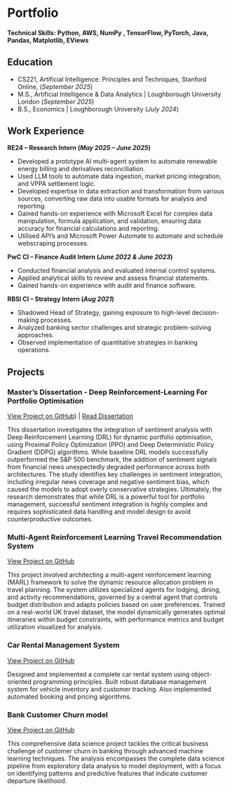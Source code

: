 # Portfolio


#### Technical Skills: Python, AWS, NumPy , TensorFlow, PyTorch, Java, Pandas, Matplotlib, EViews

## Education
- CS221, Artificial Intelligence: Principles and Techniques, Stanford Online, (_September 2025_)	
- M.S., Artificial Intelligence & Data Analytics	| Loughborough University London (_September 2025_)	 			        		
- B.S., Economics | Loughborough University (_July 2024_)

## Work Experience
**RE24 – Research Intern (_May 2025 – June 2025_)**
- Developed a prototype AI multi-agent system to automate renewable energy billing and derivatives
reconciliation.
- Used LLM tools to automate data ingestion, market pricing integration, and VPPA settlement logic.
- Developed expertise in data extraction and transformation from various sources, converting raw data
into usable formats for analysis and reporting.
- Gained hands-on experience with Microsoft Excel for complex data manipulation, formula application,
and validation, ensuring data accuracy for financial calculations and reporting.
- Utilised API’s and Microsoft Power Automate to automate and schedule webscraping processes.

**PwC CI – Finance Audit Intern (_June 2022 & June 2023_)**
- Conducted financial analysis and evaluated internal control systems.
- Applied analytical skills to review and assess financial statements.
- Gained hands-on experience with audit and finance software.

**RBSI CI – Strategy Intern (_Aug 2021_)**
- Shadowed Head of Strategy, gaining exposure to high-level decision-making processes.
- Analyzed banking sector challenges and strategic problem-solving approaches.
- Observed implementation of quantitative strategies in banking operations.

## Projects

### Master’s Dissertation - Deep Reinforcement-Learning For Portfolio Optimisation

[View Project on GitHub](https://github.com/antoinechesnay-code/Deep-Reinforcement-Learning-_Portfolio-Optimisation-Dissertation- )) | [Read Dissertation](Uploads/Dissertation.pdf)

This dissertation investigates the integration of sentiment analysis with Deep Reinforcement Learning (DRL) for dynamic portfolio optimisation, using Proximal Policy Optimization (PPO) and Deep Deterministic Policy Gradient (DDPG) algorithms. While baseline DRL models successfully outperformed the S&P 500 benchmark, the addition of sentiment signals from financial news unexpectedly degraded performance across both architectures. The study identifies key challenges in sentiment integration, including irregular news coverage and negative sentiment bias, which caused the models to adopt overly conservative strategies. Ultimately, the research demonstrates that while DRL is a powerful tool for portfolio management, successful sentiment integration is highly complex and requires sophisticated data handling and model design to avoid counterproductive outcomes.

### Multi-Agent Reinforcement Learning Travel Recommendation System

[View Project on GitHub](https://github.com/antoinechesnay-code/MARL_travel-system )

This project involved architecting a multi-agent reinforcement learning (MARL) framework to solve the dynamic resource allocation problem in travel planning. The system utilizes specialized agents for lodging, dining, and activity recommendations, governed by a central agent that controls budget distribution and adapts policies based on user preferences. Trained on a real-world UK travel dataset, the model dynamically generates optimal itineraries within budget constraints, with performance metrics and budget utilization visualized for analysis.

### Car Rental Management System

[View Project on GitHub](https://github.com/antoinechesnay-code/Car_Rental_System )

Designed and implemented a complete car rental system using object-oriented programming principles. Built robust database management system for vehicle inventory and customer tracking. Also implemented automated booking and pricing algorithms.

### Bank Customer Churn model

[View Project on GitHub](https://github.com/antoinechesnay-code/Bank-Customer-Churn )

This comprehensive data science project tackles the critical business challenge of customer churn in banking through advanced machine learning techniques. The analysis encompasses the complete data science pipeline from exploratory data analysis to model deployment, with a focus on identifying patterns and predictive features that indicate customer departure likelihood.
